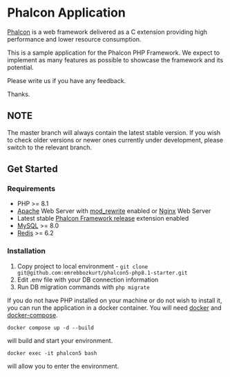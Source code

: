 # Phalcon Application

[Phalcon][1] is a web framework delivered as a C extension providing high
performance and lower resource consumption.

This is a sample application for the Phalcon PHP Framework. We expect to
implement as many features as possible to showcase the framework and its
potential.

Please write us if you have any feedback.

Thanks.

## NOTE

The master branch will always contain the latest stable version. If you wish
to check older versions or newer ones currently under development, please
switch to the relevant branch.

## Get Started

### Requirements

* PHP >= 8.1
* [Apache][2] Web Server with [mod_rewrite][3] enabled or [Nginx][4] Web Server
* Latest stable [Phalcon Framework release][5] extension enabled
* [MySQL][6] >= 8.0
* [Redis][11] >= 6.2

### Installation

1. Copy project to local environment - `git clone git@github.com:emrebbozkurt/phalcon5-php8.1-starter.git`
2. Edit .env file with your DB connection information
3. Run DB migration commands with `php migrate`

If you do not have PHP installed on your machine or do not wish to install it, you 
can run the application in a docker container. You will need [docker][9] and [docker-compose][10].

```shell
docker compose up -d --build 
```

will build and start your environment.

```shell
docker exec -it phalcon5 bash
```

will allow you to enter the environment.

[1]: https://phalcon.io/
[2]: https://httpd.apache.org/
[3]: https://httpd.apache.org/docs/current/mod/mod_rewrite.html
[4]: https://nginx.org/
[5]: https://github.com/phalcon/cphalcon/releases
[6]: https://www.mysql.com/
[7]: https://github.com/phalcon/invo/blob/master/CONTRIBUTING.md
[8]: https://github.com/phalcon/invo/blob/master/docs/LICENSE.md
[9]: https://docs.docker.com/engine/install/
[10]: https://docs.docker.com/compose/install/
[11]: https://redis.io/

